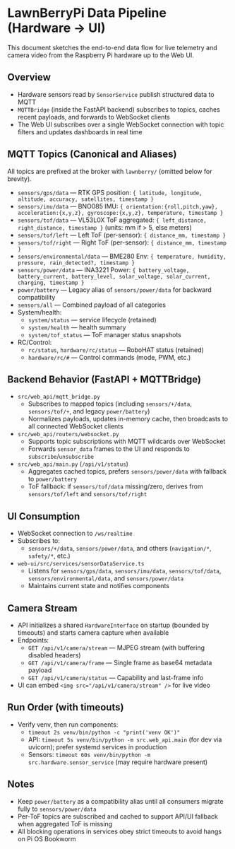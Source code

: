 # LawnBerryPi Data Pipeline (Hardware → UI)

This document sketches the end-to-end data flow for live telemetry and camera video from the Raspberry Pi hardware up to the Web UI.

## Overview

- Hardware sensors read by `SensorService` publish structured data to MQTT
- `MQTTBridge` (inside the FastAPI backend) subscribes to topics, caches recent payloads, and forwards to WebSocket clients
- The Web UI subscribes over a single WebSocket connection with topic filters and updates dashboards in real time

## MQTT Topics (Canonical and Aliases)

All topics are prefixed at the broker with `lawnberry/` (omitted below for brevity).

- `sensors/gps/data` — RTK GPS position: `{ latitude, longitude, altitude, accuracy, satellites, timestamp }`
- `sensors/imu/data` — BNO085 IMU: `{ orientation:{roll,pitch,yaw}, acceleration:{x,y,z}, gyroscope:{x,y,z}, temperature, timestamp }`
- `sensors/tof/data` — VL53L0X ToF aggregated: `{ left_distance, right_distance, timestamp }` (units: mm if > 5, else meters)
- `sensors/tof/left` — Left ToF (per-sensor): `{ distance_mm, timestamp }`
- `sensors/tof/right` — Right ToF (per-sensor): `{ distance_mm, timestamp }`
- `sensors/environmental/data` — BME280 Env: `{ temperature, humidity, pressure, rain_detected?, timestamp }`
- `sensors/power/data` — INA3221 Power: `{ battery_voltage, battery_current, battery_level, solar_voltage, solar_current, charging, timestamp }`
- `power/battery` — Legacy alias of `sensors/power/data` for backward compatibility
- `sensors/all` — Combined payload of all categories
- System/health:
  - `system/status` — service lifecycle (retained)
  - `system/health` — health summary
  - `system/tof_status` — ToF manager status snapshots
- RC/Control:
  - `rc/status`, `hardware/rc/status` — RoboHAT status (retained)
  - `hardware/rc/#` — Control commands (mode, PWM, etc.)

## Backend Behavior (FastAPI + MQTTBridge)

- `src/web_api/mqtt_bridge.py`
  - Subscribes to mapped topics (including `sensors/+/data`, `sensors/tof/+`, and legacy `power/battery`)
  - Normalizes payloads, updates in-memory cache, then broadcasts to all connected WebSocket clients
- `src/web_api/routers/websocket.py`
  - Supports topic subscriptions with MQTT wildcards over WebSocket
  - Forwards `sensor_data` frames to the UI and responds to `subscribe`/`unsubscribe`
- `src/web_api/main.py` (`/api/v1/status`)
  - Aggregates cached topics, prefers `sensors/power/data` with fallback to `power/battery`
  - ToF fallback: if `sensors/tof/data` missing/zero, derives from `sensors/tof/left` and `sensors/tof/right`

## UI Consumption

- WebSocket connection to `/ws/realtime`
- Subscribes to:
  - `sensors/+/data`, `sensors/power/data`, and others (`navigation/*`, `safety/*`, etc.)
- `web-ui/src/services/sensorDataService.ts`
  - Listens for `sensors/gps/data`, `sensors/imu/data`, `sensors/tof/data`, `sensors/environmental/data`, and `sensors/power/data`
  - Maintains current state and notifies components

## Camera Stream

- API initializes a shared `HardwareInterface` on startup (bounded by timeouts) and starts camera capture when available
- Endpoints:
  - `GET /api/v1/camera/stream` — MJPEG stream (with buffering disabled headers)
  - `GET /api/v1/camera/frame` — Single frame as base64 metadata payload
  - `GET /api/v1/camera/status` — Capability and last-frame info
- UI can embed `<img src="/api/v1/camera/stream" />` for live video

## Run Order (with timeouts)

- Verify venv, then run components:
  - `timeout 2s venv/bin/python -c "print('venv OK')"`
  - API: `timeout 5s venv/bin/python -m src.web_api.main` (for dev via uvicorn); prefer systemd services in production
  - Sensors: `timeout 60s venv/bin/python -m src.hardware.sensor_service` (may require hardware present)

## Notes

- Keep `power/battery` as a compatibility alias until all consumers migrate fully to `sensors/power/data`
- Per-ToF topics are subscribed and cached to support API/UI fallback when aggregated ToF is missing
- All blocking operations in services obey strict timeouts to avoid hangs on Pi OS Bookworm
